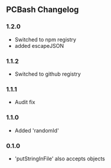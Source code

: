## PCBash Changelog

### 1.2.0
- Switched to npm registry
- added escapeJSON

### 1.1.2
- Switched to github registry

### 1.1.1
- Audit fix

### 1.1.0
- Added 'randomId'

### 0.1.0

- 'putStringInFile' also accepts objects
